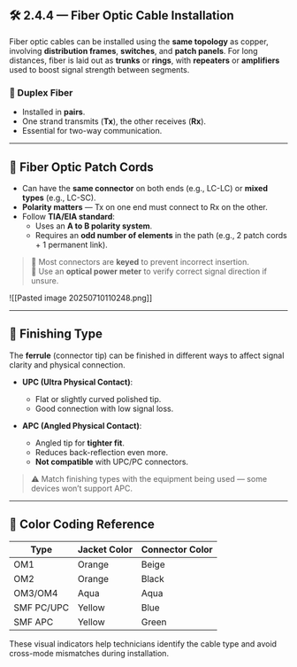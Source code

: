 ## 🛠️ 2.4.4 — Fiber Optic Cable Installation

Fiber optic cables can be installed using the **same topology** as copper, involving **distribution frames**, **switches**, and **patch panels**. For long distances, fiber is laid out as **trunks** or **rings**, with **repeaters** or **amplifiers** used to boost signal strength between segments.

### 🔁 Duplex Fiber

- Installed in **pairs**.
- One strand transmits (**Tx**), the other receives (**Rx**).
- Essential for two-way communication.

---

## 🔌 Fiber Optic Patch Cords

- Can have the **same connector** on both ends (e.g., LC-LC) or **mixed types** (e.g., LC-SC).
- **Polarity matters** — Tx on one end must connect to Rx on the other.
- Follow **TIA/EIA standard**:
  - Uses an **A to B polarity system**.
  - Requires an **odd number of elements** in the path (e.g., 2 patch cords + 1 permanent link).

> 🔎 Most connectors are **keyed** to prevent incorrect insertion.  
> 🧪 Use an **optical power meter** to verify correct signal direction if unsure.

![[Pasted image 20250710110248.png]]

---
## 🧼 Finishing Type

The **ferrule** (connector tip) can be finished in different ways to affect signal clarity and physical connection.

- **UPC (Ultra Physical Contact)**:
  - Flat or slightly curved polished tip.
  - Good connection with low signal loss.

- **APC (Angled Physical Contact)**:
  - Angled tip for **tighter fit**.
  - Reduces back-reflection even more.
  - **Not compatible** with UPC/PC connectors.

> ⚠️ Match finishing types with the equipment being used — some devices won’t support APC.

---

## 🎨 Color Coding Reference

| Type        | Jacket Color | Connector Color |
|-------------|--------------|-----------------|
| OM1         | Orange       | Beige           |
| OM2         | Orange       | Black           |
| OM3/OM4     | Aqua         | Aqua            |
| SMF PC/UPC  | Yellow       | Blue            |
| SMF APC     | Yellow       | Green           |

These visual indicators help technicians identify the cable type and avoid cross-mode mismatches during installation.
